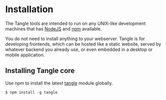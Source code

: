 # Installation

The Tangle tools are intended to run on any UNIX-like development machines that
has [NodeJS](http://nodejs.org/) and [npm](https://www.npmjs.org/) available.

You do not need to install anything to your webserver. Tangle is for developing
frontends, which can be hosted like a static website, served by whatever
backend you already use, or even embedded in a desktop or mobile application.

## Installing Tangle core

Use npm to install the latest [tangle](https://www.npmjs.org/package/tangle)
module globally.

    $ npm install -g tangle
